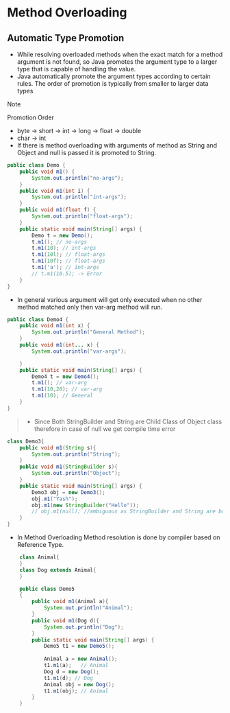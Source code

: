 # Method Overloading


## Automatic Type Promotion
* While resolving overloaded methods  when the exact match for a method argument is not found, so Java promotes the argument type to a larger type that is capable of handling the value.
* Java automatically promote the argument types according to certain rules. The order of promotion is typically from smaller to larger data types 

>[!Note] 
> Promotion Order
>   * byte → short → int → long → float → double
>   * char → int
>   * If there is method overloading with arguments of method as String and Object and null is passed it is promoted to String. 

```java
public class Demo {
    public void m1() {
        System.out.println("no-args");
    }
    public void m1(int i) {
        System.out.println("int-args");
    }
    public void m1(float f) {
        System.out.println("float-args");
    }
    public static void main(String[] args) {
        Demo t = new Demo();
        t.m1(); // no-args
        t.m1(10); // int-args
        t.m1(10l); // float-args
        t.m1(10f); // float-args
        t.m1('a'); // int-args
        // t.m1(10.5); -> Error
    }
}
```
* In general various argument will get only executed when no other method matched only then var-arg method will run.
```java
public class Demo4 {
    public void m1(int x) {
        System.out.println("General Method");
    }
    public void m1(int... x) {
        System.out.println("var-args");

    }
    public static void main(String[] args) {
        Demo4 t = new Demo4();
        t.m1(); // var-arg
        t.m1(10,20); // var-arg
        t.m1(10); // General
    }
}
```
>   * Since Both StringBuilder and String are Child Class of Object class therefore in case of null we get compile time error
```java
class Demo3{
    public void m1(String s){
        System.out.println("String");
    }
    public void m1(StringBuilder s){
        System.out.println("Object");
    }
    public static void main(String[] args) {     
        Demo3 obj = new Demo3();
        obj.m1("Yash");
        obj.m1(new StringBuilder("Hello"));
        // obj.m1(null); //ambiguous as StringBuilder and String are both Child Class of Object class
    }
}
```

* In Method Overloading Method resolution is done by compiler based on Reference Type.

```java
    class Animal{
    }
    class Dog extends Animal{
    }

    public class Demo5
    {
        public void m1(Animal a){
            System.out.println("Animal");
        }
        public void m1(Dog d){
            System.out.println("Dog");
        }
        public static void main(String[] args) {        
            Demo5 t1 = new Demo5();
        
            Animal a = new Animal(); 
            t1.m1(a);   // Animal
            Dog d = new Dog();
            t1.m1(d); // Dog
            Animal obj = new Dog();
            t1.m1(obj); // Animal
        }
    }
```